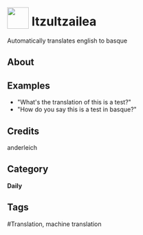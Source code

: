 # <img src="https://raw.githack.com/FortAwesome/Font-Awesome/master/svgs/solid/globe.svg" card_color="#00ACA8" width="50" height="50" style="vertical-align:bottom"/> Itzultzailea
Automatically translates english to basque

## About


## Examples
* "What's the translation of this is a test?"
* "How do you say this is a test in basque?"

## Credits
anderleich

## Category
**Daily**

## Tags
#Translation, machine translation

